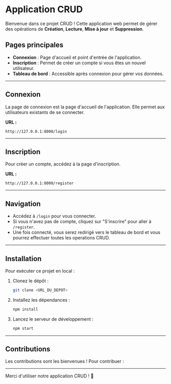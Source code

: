 # Application CRUD

Bienvenue dans ce projet CRUD ! Cette application web permet de gérer des opérations de **Création**, **Lecture**, **Mise à jour** et **Suppression**.

## Pages principales
- **Connexion** : Page d'accueil et point d'entrée de l'application.
- **Inscription** : Permet de créer un compte si vous êtes un nouvel utilisateur.
- **Tableau de bord** : Accessible après connexion pour gérer vos données.

---

## Connexion
La page de connexion est la page d'accueil de l'application. Elle permet aux utilisateurs existants de se connecter.

**URL :**
```
http://127.0.0.1:8000/login
```

---

## Inscription
Pour créer un compte, accédez à la page d'inscription.

**URL :**
```
http://127.0.0.1:8000/register
```

---

## Navigation
- Accédez à `/login` pour vous connecter.
- Si vous n'avez pas de compte, cliquez sur "S'inscrire" pour aller à `/register`.
- Une fois connecté, vous serez redirigé vers le tableau de bord et vous pourrez effectuer toutes les operations CRUD.

---

## Installation
Pour exécuter ce projet en local :
1. Clonez le dépôt :
    ```bash
    git clone <URL_DU_DEPOT>
    ```
2. Installez les dépendances :
    ```bash
    npm install
    ```
3. Lancez le serveur de développement :
    ```bash
    npm start
    ```

---

## Contributions
Les contributions sont les bienvenues ! Pour contribuer :

---

Merci d'utiliser notre application CRUD ! 🚀
